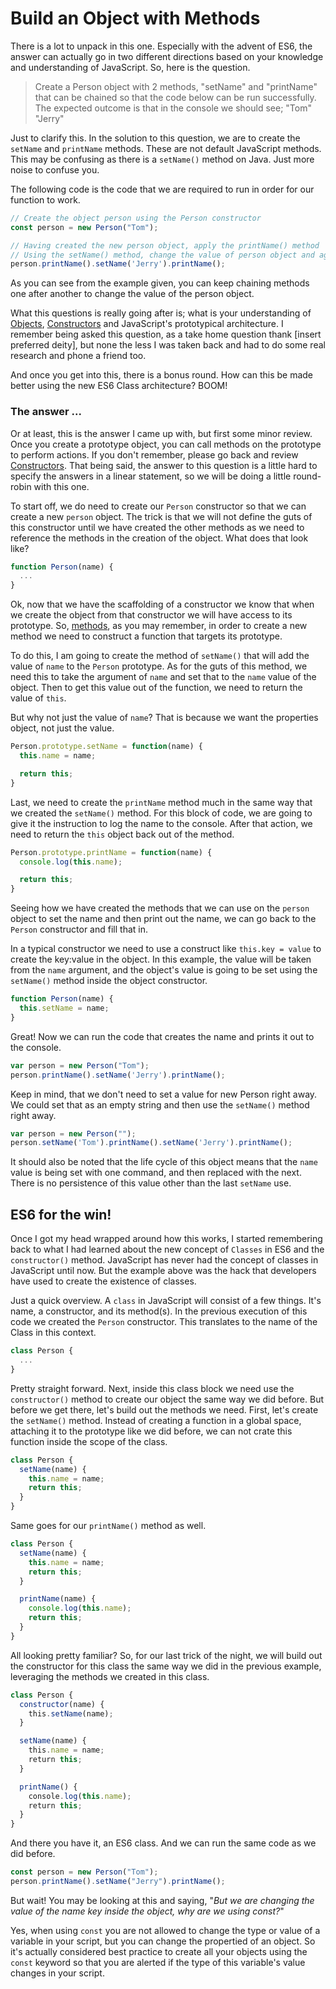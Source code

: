 # Build an Object with Methods

There is a lot to unpack in this one. Especially with the advent of ES6, the answer can actually go in two different directions based on your knowledge and understanding of JavaScript. So, here is the question.

> Create a Person object with 2 methods, "setName" and "printName" that can be chained so that the code below can be run successfully. The expected outcome is that in the console we should see; "Tom" "Jerry"

Just to clarify this. In the solution to this question, we are to create the `setName` and `printName` methods. These are not default JavaScript methods. This may be confusing as there is a `setName()` method on Java. Just more noise to confuse you.

The following code is the code that we are required to run in order for our function to work.

```js
// Create the object person using the Person constructor
const person = new Person("Tom");

// Having created the new person object, apply the printName() method
// Using the setName() method, change the value of person object and again, print out using the printName() method
person.printName().setName('Jerry').printName();
```

As you can see from the example given, you can keep chaining methods one after another to change the value of the person object.

What this questions is really going after is; what is your understanding of [Objects](/thingsToKnow/objects.html), [Constructors](/thingsToKnow/funcMethodConst.html) and JavaScript's prototypical architecture. I remember being asked this question, as a take home question thank [insert preferred deity], but none the less I was taken back and had to do some real research and phone a friend too.

And once you get into this, there is a bonus round. How can this be made better using the new ES6 Class architecture? BOOM!

### The answer ...

Or at least, this is the answer I came up with, but first some minor review. Once you create a prototype object, you can call methods on the prototype to perform actions. If you don't remember, please go back and review [Constructors](/thingsToKnow/constructors.html). That being said, the answer to this question is a little hard to specify the answers in a linear statement, so we will be doing a little round-robin with this one.

To start off, we do need to create our `Person` constructor so that we can create a new `person` object. The trick is that we will not define the guts of this constructor until we have created the other methods as we need to reference the methods in the creation of the object. What does that look like?

```js
function Person(name) {
  ...
}
```

Ok, now that we have the scaffolding of a constructor we know that when we create the object from that constructor we will have access to its prototype. So, [methods](/thingsToKnow/methods.html), as you may remember, in order to create a new method we need to construct a function that targets its prototype.

To do this, I am going to create the method of `setName()` that will add the value of `name` to the `Person` prototype. As for the guts of this method, we need this to take the argument of `name` and set that to the `name` value of the object. Then to get this value out of the function, we need to return the value of `this`.

But why not just the value of `name`? That is because we want the properties object, not just the value.

```js
Person.prototype.setName = function(name) {
  this.name = name;

  return this;
}
```

Last, we need to create the `printName` method much in the same way that we created the `setName()` method. For this block of code, we are going to give it the instruction to log the name to the console. After that action, we need to return the `this` object back out of the method.

```js
Person.prototype.printName = function(name) {
  console.log(this.name);

  return this;
}
```

Seeing how we have created the methods that we can use on the `person` object to set the name and then print out the name, we can go back to the `Person` constructor and fill that in.

In a typical constructor we need to use a construct like `this.key = value` to create the key:value in the object. In this example, the value will be taken from the `name` argument, and the object's value is going to be set using the `setName()` method inside the object constructor.

```js
function Person(name) {
  this.setName = name;
}
```

Great! Now we can run the code that creates the name and prints it out to the console.

```js
var person = new Person("Tom");
person.printName().setName('Jerry').printName();
```

Keep in mind, that we don't need to set a value for new Person right away. We could set that as an empty string and then use the `setName()` method right away.

```js
var person = new Person("");
person.setName('Tom').printName().setName('Jerry').printName();
```

It should also be noted that the life cycle of this object means that the `name` value is being set with one command, and then replaced with the next. There is no persistence of this value other than the last `setName` use.

## ES6 for the win!

Once I got my head wrapped around how this works, I started remembering back to what I had learned about the new concept of `Classes` in ES6 and the `constructor()` method. JavaScript has never had the concept of classes in JavaScript until now. But the example above was the hack that developers have used to create the existence of classes.

Just a quick overview. A `class` in JavaScript will consist of a few things. It's name, a constructor, and its method(s). In the previous execution of this code we created the `Person` constructor. This translates to the name of the Class in this context.

```js
class Person {
  ...
}
```

Pretty straight forward. Next, inside this class block we need use the `constructor()` method to create our object the same way we did before. But before we get there, let's build out the methods we need. First, let's create the `setName()` method. Instead of creating a function in a global space, attaching it to the prototype like we did before, we can not crate this function inside the scope of the class.

```js
class Person {
  setName(name) {
    this.name = name;
    return this;
  }
}
```

Same goes for our `printName()` method as well.

```js
class Person {
  setName(name) {
    this.name = name;
    return this;
  }

  printName(name) {
    console.log(this.name);
    return this;
  }
}
```

All looking pretty familiar? So, for our last trick of the night, we will build out the constructor for this class the same way we did in the previous example, leveraging the methods we created in this class.

```js
class Person {
  constructor(name) {
    this.setName(name);
  }

  setName(name) {
    this.name = name;
    return this;
  }

  printName() {
    console.log(this.name);
    return this;
  }
}
```

And there you have it, an ES6 class. And we can run the same code as we did before.

```js
const person = new Person("Tom");
person.printName().setName("Jerry").printName();
```

But wait! You may be looking at this and saying, "_But we are changing the value of the name key inside the object, why are we using const?_"

Yes, when using `const` you are not allowed to change the type or value of a variable in your script, but you can change the propertied of an object. So it's actually considered best practice to create all your objects using the `const` keyword so that you are alerted if the type of this variable's value changes in your script.
